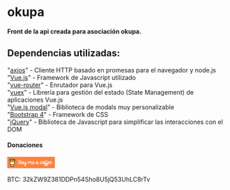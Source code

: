 # okupa
__Front de la api creada para asociación okupa.__   
   
## Dependencias utilizadas:   
   
  "[axios](https://github.com/axios/axios)" - Cliente HTTP basado en promesas para el navegador y node.js     
  "[Vue.js](https://vuejs.org/)" - Framework de Javascript utilizado   
  "[vue-router](https://router.vuejs.org/)" - Enrutador para Vue.js   
  "[vuex](https://vuex.vuejs.org/)" - Librería para gestión del estado (State Management) de aplicaciones Vue.js   
  "[Vue.js modal](https://github.com/euvl/vue-js-modal)" - Biblioteca de modals muy personalizable   
  "[Bootstrap 4](https://blog.getbootstrap.com/2019/11/28/bootstrap-4-4-1/)" - Framework de CSS    
  "[jQuery](https://jquery.com/)" - Biblioteca de Javascript para simplificar las interacciones con el DOM   
  
#### Donaciones    
    
<a href="https://www.buymeacoffee.com/yeadan" target="_blank"><img src="https://github.com/yeadan/blockenergy/blob/master/public/default-orange.png" alt="Buy Me A Coffee" style="height: 26px !important;width: 109px !important;" ></a>   
   
   BTC: 32kZW9Z381DDPn54Sho8U5jQ53UhLC8rTv